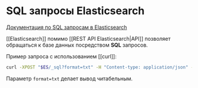 # SQL запросы Elasticsearch

[Документация по SQL запросам в Elasticsearch](https://www.elastic.co/guide/en/elasticsearch/reference/7.17/sql-search-api.html)

[[Elasticsearch]] помимо [[REST API Elasticsearch|API]] позволяет обращаться к базе данных посредством **SQL** запросов.

Пример запроса с использованием [[curl]]:

```bash
curl -XPOST "$ES/_sql?format=txt" -H "Content-type: application/json" -d '{"query": "SELECT title FROM notes LIMIT 1"}'
```

Параметр `format=txt` делает вывод читабельным.